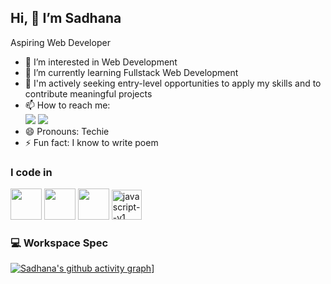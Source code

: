 ## Hi, 👋 I’m Sadhana

Aspiring Web Developer
- 👀 I’m interested in Web Development
- 🌱 I’m currently learning Fullstack Web Development
- 🤔 I'm actively seeking entry-level opportunities to apply my skills and to contribute meaningful projects
- 📫 How to reach me:
<br /> <img src="https://img.shields.io/badge/LinkedIn-0077B5?style=for-the-badge&logo=linkedin&logoColor=white" /> <img src="https://img.shields.io/badge/Gmail-D14836?style=for-the-badge&logo=gmail&logoColor=white" />
- 😄 Pronouns: Techie
- ⚡ Fun fact: I know to write poem

### I code in 
<img height="50" width="50" src="https://img.icons8.com/color/48/000000/html-5.png" /> <img height="50" width="50" src="https://img.icons8.com/color/48/000000/css3.png" /> <img height="50" width="50" src="https://img.icons8.com/color/48/000000/bootstrap.png" /> <img width="48" height="48" src="https://img.icons8.com/color/48/javascript--v1.png" alt="javascript--v1"/>


### 💻 Workspace Spec
[![Sadhana's github activity graph](https://github-readme-activity-graph.vercel.app/graph?username=Sadhana-K&bg_color=1f1e1f&color=64af55&line=06c613&point=d6d6d6&area=true&hide_border=true)](https://github.com/ashutosh00710/github-readme-activity-graph)]
